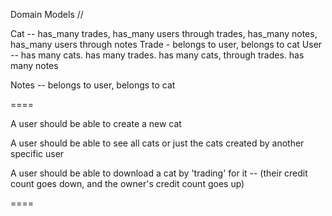 Domain Models // 

Cat -- has_many trades, has_many users through trades, has_many notes, has_many users through notes 
Trade - belongs to user, belongs to cat
User -- has many cats. has many trades. has many cats, through trades. has many notes

Notes -- belongs to user, belongs to cat

====

A user should be able to create a new cat

A user should be able to see all cats or just the cats created by another specific user 

A user should be able to download a cat by 'trading' for it -- (their credit count goes down, and the owner's credit count goes up) 

====